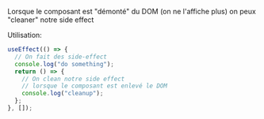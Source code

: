 Lorsque le composant est "démonté" du DOM (on ne l'affiche plus) on peux "cleaner" notre side effect

Utilisation:

```jsx
useEffect(() => {
  // On fait des side-effect
  console.log("do something");
  return () => {
    // On clean notre side effect
    // lorsque le composant est enlevé le DOM
    console.log("cleanup");
  };
}, []);
```

